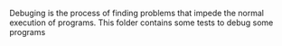 Debuging is the process of finding problems that impede the normal execution of programs. This folder contains some tests to debug some programs
